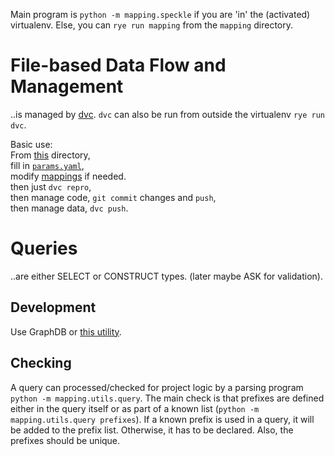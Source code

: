 Main program is `python -m mapping.speckle`
if you are 'in' the (activated) virtualenv.
Else, you can `rye run mapping` from the `mapping` directory.

# File-based Data Flow and Management

..is managed by [dvc](./dvc.yaml).
`dvc` can also be run from outside the virtualenv `rye run dvc`.

Basic use:
<br>
From [this](./) directory,
<br>
fill in [`params.yaml`](../params.yaml),
<br>
modify [mappings](../s223/) if needed.
<br>
then just `dvc repro`,
<br>
then manage code, `git commit` changes and `push`,
<br>
then manage data, `dvc push`.


# Queries

..are either SELECT or CONSTRUCT types. (later maybe ASK for validation).

## Development

Use GraphDB or [this utility](./tests/query.qmd).

## Checking

A query can processed/checked for project logic by a parsing program `python -m mapping.utils.query`.
The main check is that prefixes are defined either in the query itself or as part of a known list (`python -m mapping.utils.query prefixes`).
If a known prefix is used in a query, it will be added to the prefix list.
Otherwise, it has to be declared.
Also, the prefixes should be unique.

